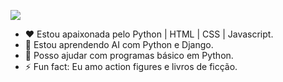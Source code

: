 ![](andressa_lima.png)


- :hearts: Estou apaixonada pelo Python | HTML | CSS | Javascript.
- :book: Estou aprendendo AI com Python e Django.
- 👯 Posso ajudar com programas básico em Python.
- ⚡ Fun fact: Eu amo action figures e livros de ficção.





